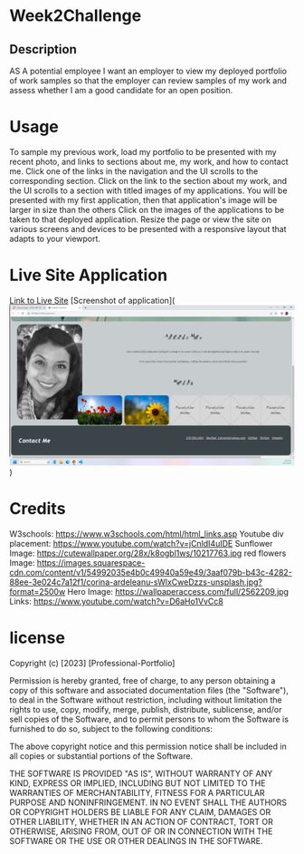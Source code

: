 # Week2Challenge

## Description
AS A potential employee I want an employer to view my deployed portfolio of work samples so that the employer can review samples of my work and assess whether I am a good candidate for an open position.

# Usage

To sample my previous work, load my portfolio to be presented with my recent photo, and links to sections about me, my work, and how to contact me.
Click one of the links in the navigation and the UI scrolls to the corresponding section.
Click on the link to the section about my work, and the UI scrolls to a section with titled images of my applications.
You will be presented with my first application, then that application's image will be larger in size than the others
Click on the images of the applications to be taken to that deployed application.
Resize the page or view the site on various screens and devices to be presented with a responsive layout that adapts to your viewport.

# Live Site Application
[Link to Live Site](https://mcalvario.github.io/Week2Challenge/)
[Screenshot of application](![Alt text](Assets/ProfessionalProfile.png))

# Credits
W3schools: https://www.w3schools.com/html/html_links.asp
Youtube div placement: https://www.youtube.com/watch?v=jCnldI4uIDE
Sunflower Image: https://cutewallpaper.org/28x/k8ogbl1ws/10217763.jpg
red flowers Image: https://images.squarespace-cdn.com/content/v1/54992035e4b0c49940a59e49/3aaf079b-b43c-4282-88ee-3e024c7a12f1/corina-ardeleanu-sWlxCweDzzs-unsplash.jpg?format=2500w
Hero Image: https://wallpaperaccess.com/full/2562209.jpg
Links: https://www.youtube.com/watch?v=D6aHo1VvCc8


# license

Copyright (c) [2023] [Professional-Portfolio]

Permission is hereby granted, free of charge, to any person obtaining a copy
of this software and associated documentation files (the "Software"), to deal
in the Software without restriction, including without limitation the rights
to use, copy, modify, merge, publish, distribute, sublicense, and/or sell
copies of the Software, and to permit persons to whom the Software is
furnished to do so, subject to the following conditions:

The above copyright notice and this permission notice shall be included in all
copies or substantial portions of the Software.

THE SOFTWARE IS PROVIDED "AS IS", WITHOUT WARRANTY OF ANY KIND, EXPRESS OR
IMPLIED, INCLUDING BUT NOT LIMITED TO THE WARRANTIES OF MERCHANTABILITY,
FITNESS FOR A PARTICULAR PURPOSE AND NONINFRINGEMENT. IN NO EVENT SHALL THE
AUTHORS OR COPYRIGHT HOLDERS BE LIABLE FOR ANY CLAIM, DAMAGES OR OTHER
LIABILITY, WHETHER IN AN ACTION OF CONTRACT, TORT OR OTHERWISE, ARISING FROM,
OUT OF OR IN CONNECTION WITH THE SOFTWARE OR THE USE OR OTHER DEALINGS IN THE
SOFTWARE.





[def]: Assets/ProfessionalProfile.png